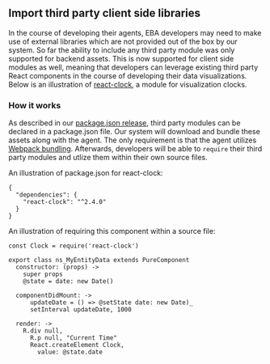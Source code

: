 ## Import third party client side libraries

In the course of developing their agents, EBA developers may need to make use of external libraries which are not provided out of the box by our system. So far the ability to include any third party module was only supported for backend assets. This is now supported for client side modules as well, meaning that developers can leverage existing third party React components in the course of developing their data visualizations. Below is an illustration of [react-clock](https://www.npmjs.com/package/react-clock), a module for visualization clocks. 


### How it works

As described in our [package.json release](Packagejson.md), third party modules can be declared in a package.json file. Our system will download and bundle these assets along with the agent. The only requirement is that the agent utilizes [Webpack bundling](WebpackAssets.md). Afterwards, developers will be able to `require` their third party modules and utlize them within their own source files.

An illustration of package.json for react-clock:

```
{
  "dependencies": {
    "react-clock": "^2.4.0"
  }
}
```

An illustration of requiring this component within a source file:

```
const Clock = require('react-clock')

export class ns_MyEntityData extends PureComponent
  constructor: (props) ->
    super props
    @state = date: new Date()

  componentDidMount: ->
      updateDate = () => @setState date: new Date)_
      setInterval updateDate, 1000
  
  render: ->
    R.div null,
      R.p null, "Current Time"
      React.createElement Clock,
        value: @state.date

```
